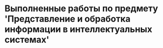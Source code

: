 # Выполненные работы по предмету 'Представление и обработка информации в интеллектуальных системах' 
